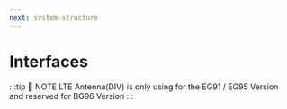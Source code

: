 ```yaml
---
next: system-structure
---
```


# Interfaces

<rk-img
  src="/assets/images/datasheet/rak7243c/rak7243c-interfaces.png"
  width="100%"
  figure-number="1"
  caption="RAK7243C Interfaces"
/>

:::tip 📝 NOTE
LTE Antenna(DIV) is only using for the EG91 / EG95 Version and reserved for BG96 Version
:::
